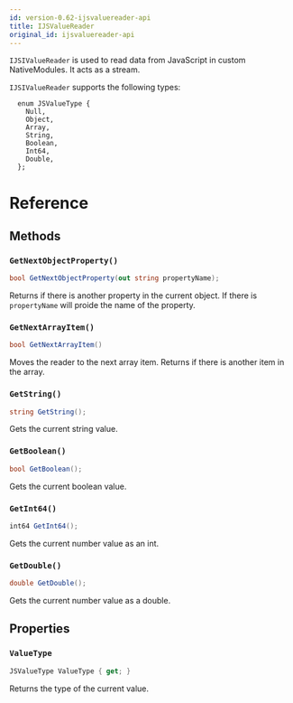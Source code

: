 ```yaml
---
id: version-0.62-ijsvaluereader-api
title: IJSValueReader
original_id: ijsvaluereader-api
---
```


``IJSIValueReader`` is used to read data from JavaScript in custom NativeModules.  It acts as a stream.

``IJSIValueReader`` supports the following types:

```
  enum JSValueType {
    Null,
    Object,
    Array,
    String,
    Boolean,
    Int64,
    Double,
  };
```


# Reference

## Methods

### `GetNextObjectProperty()`

```csharp
bool GetNextObjectProperty(out string propertyName);
```

Returns if there is another property in the current object.  If there is ``propertyName`` will proide the name of the property.

### `GetNextArrayItem()`

```csharp
bool GetNextArrayItem()
```

Moves the reader to the next array item.  Returns if there is another item in the array.

### `GetString()`

```csharp
string GetString();
```

Gets the current string value.

### `GetBoolean()`

```csharp
bool GetBoolean();
```

Gets the current boolean value.

### `GetInt64()`

```csharp
int64 GetInt64();
```

Gets the current number value as an int.

### `GetDouble()`

```csharp
double GetDouble();
```

Gets the current number value as a double.


## Properties

### `ValueType`

```csharp
JSValueType ValueType { get; }
```

Returns the type of the current value.


<!--
namespace Microsoft.ReactNative {

  // Type of value read from JavaScript by IJSValueReader
  enum JSValueType {
    Null,
    Object,
    Array,
    String,
    Boolean,
    Int64,
    Double,
  };

  // Forward only reader for JSON like streams or trees.
  [webhosthidden]
  interface IJSValueReader {
    JSValueType ValueType { get; };
    Boolean GetNextObjectProperty(out String propertyName);
    Boolean GetNextArrayItem();
    String GetString();
    Boolean GetBoolean();
    Int64 GetInt64();
    Double GetDouble();
  }
} // namespace Microsoft.ReactNative -->
